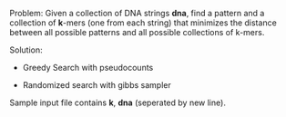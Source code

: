 Problem: 
Given a collection of DNA strings **dna**, find a pattern and a collection of **k**-mers (one from each string) that minimizes the
distance between all possible patterns and all possible collections of k-mers.

Solution:
- Greedy Search with pseudocounts

- Randomized search with gibbs sampler

Sample input file contains **k**, **dna** (seperated by new line).